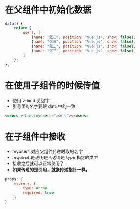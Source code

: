 # 在父组件中初始化数据

```javascript
data() {
    return {
        users: [
            {name: "张三", position: "Vue.js", show: false},
            {name: "张三", position: "Vue.js", show: false},
            {name: "张三", position: "Vue.js", show: false},
            {name: "张三", position: "Vue.js", show: false},
        ]
    };
},
```



# 在使用子组件的时候传值

- 使用 v-bind 关键字
- 引号里的名字要跟  data 中的一致

```html
<users v-bind:myusers="users"></users>
```



# 在子组件中接收

- myusers 对应父组件传递时取的名字
- required 是说明是否必须是 type 指定的类型
- 接收之后就可以正常使用了
- **如果传递的是引用，就像传递指针一样。**

```javascript
props: {
    myusers: {
        type: Array,
        required: true
    }
}
```